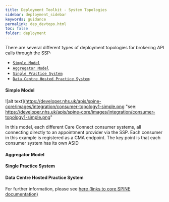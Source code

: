 ```yaml
---
title: Deployment Toolkit - System Topologies
sidebar: deployment_sidebar
keywords: guidance
permalink: dep_devtopo.html
toc: false
folder: deployment
---
```


There are several different types of deployment topologies for brokering API calls through the SSP:

- [`Simple Model`](#simple-model)
- [`Aggregator Model`](#aggregator-model)
- [`Single Practice System`](#single-practice-system)
- [`Data Centre Hosted Practice System`](#data-centre-hosted-practice-system)

#### Simple Model

![alt text](https://developer.nhs.uk/apis/spine-core/images/integration/consumer-topology1-simple.png "see: https://developer.nhs.uk/apis/spine-core/images/integration/consumer-topology1-simple.png"

In this model, each different Care Connect consumer systems, all connecting directly to an appointment provider via the SSP. Each consumer in this example is registered as a CMA endpoint. The key point is that each consumer system has its own ASID


#### Aggregator Model

#### Single Practice System

#### Data Centre Hosted Practice System


For further information, please see <a href="https://developer.nhs.uk/apis/spine-core/ssp_system_topologies.html" target="_blank">here (links to core SPINE documentation)</a>
